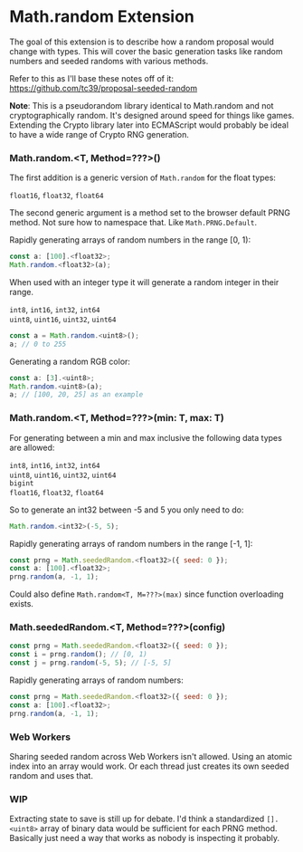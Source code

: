 # Math.random Extension

The goal of this extension is to describe how a random proposal would change with types. This will cover the basic generation tasks like random numbers and seeded randoms with various methods.

Refer to this as I'll base these notes off of it: https://github.com/tc39/proposal-seeded-random

**Note**: This is a pseudorandom library identical to Math.random and not cryptographically random. It's designed around speed for things like games. Extending the Crypto library later into ECMAScript would probably be ideal to have a wide range of Crypto RNG generation.

### Math.random.<T, Method=???>()

The first addition is a generic version of ```Math.random``` for the float types: 

```float16```, ```float32```, ```float64```

The second generic argument is a method set to the browser default PRNG method. Not sure how to namespace that. Like ```Math.PRNG.Default```.

Rapidly generating arrays of random numbers in the range \[0, 1):

```js
const a: [100].<float32>;
Math.random.<float32>(a);
```

When used with an integer type it will generate a random integer in their range.

```int8```, ```int16```, ```int32```, ```int64```  
```uint8```, ```uint16```, ```uint32```, ```uint64```

```js
const a = Math.random.<uint8>();
a; // 0 to 255
```

Generating a random RGB color:
```js
const a: [3].<uint8>;
Math.random.<uint8>(a);
a; // [100, 20, 25] as an example
```

### Math.random.<T, Method=???>(min: T, max: T)
  
For generating between a min and max inclusive the following data types are allowed:
  
```int8```, ```int16```, ```int32```, ```int64```  
```uint8```, ```uint16```, ```uint32```, ```uint64```  
```bigint```  
```float16```, ```float32```, ```float64```
  
So to generate an int32 between -5 and 5 you only need to do:
  
```js
Math.random.<int32>(-5, 5);
```

Rapidly generating arrays of random numbers in the range \[-1, 1]:

```js
const prng = Math.seededRandom.<float32>({ seed: 0 });
const a: [100].<float32>;
prng.random(a, -1, 1);
```

Could also define ```Math.random<T, M=???>(max)``` since function overloading exists.
  
### Math.seededRandom.<T, Method=???>(config)

```js
const prng = Math.seededRandom.<float32>({ seed: 0 });
const i = prng.random(); // [0, 1)
const j = prng.random(-5, 5); // [-5, 5]
```

Rapidly generating arrays of random numbers:

```js
const prng = Math.seededRandom.<float32>({ seed: 0 });
const a: [100].<float32>;
prng.random(a, -1, 1);
```

### Web Workers

Sharing seeded random across Web Workers isn't allowed. Using an atomic index into an array would work. Or each thread just creates its own seeded random and uses that.

### WIP

Extracting state to save is still up for debate. I'd think a standardized ```[].<uint8>``` array of binary data would be sufficient for each PRNG method. Basically just need a way that works as nobody is inspecting it probably.
